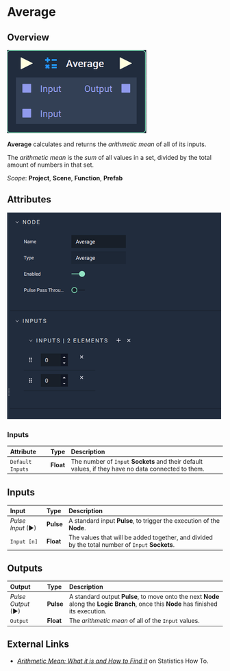 # Average

## Overview

![The Average Node.](../../.gitbook/assets/node-average2.png)

**Average** calculates and returns the _arithmetic mean_ of all of its inputs.

The _arithmetic mean_ is the _sum_ of all values in a set, divided by the total amount of numbers in that set.

*Scope*: **Project**, **Scene**, **Function**, **Prefab**

## Attributes

![The Average Node Attributes.](../../.gitbook/assets/node-average2-attr.png)

### Inputs

| Attribute | Type | Description |
| :--- | :--- | :--- |
| `Default Inputs` | **Float** | The number of `Input` **Sockets** and their default values, if they have no data connected to them. |

## Inputs

| Input | Type | Description |
| :--- | :--- | :--- |
| _Pulse Input_ \(►\) | **Pulse** | A standard input **Pulse**, to trigger the execution of the **Node**. |
| `Input [n]` | **Float** | The values that will be added together, and divided by the total number of `Input` **Sockets**. |

## Outputs

| Output | Type | Description |
| :--- | :--- | :--- |
| _Pulse Output_ \(►\) | **Pulse** | A standard output **Pulse**, to move onto the next **Node** along the **Logic Branch**, once this **Node** has finished its execution. |
| `Output` | **Float** | The _arithmetic mean_ of all of the `Input` values. |

## External Links

* [_Arithmetic Mean: What it is and How to Find it_](https://www.statisticshowto.datasciencecentral.com/arithmetic-mean/) on Statistics How To.

